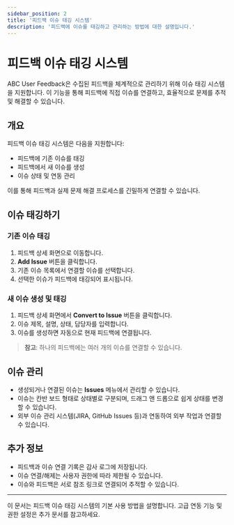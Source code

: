 ```yaml
---
sidebar_position: 2
title: '피드백 이슈 태깅 시스템'
description: '피드백에 이슈를 태깅하고 관리하는 방법에 대한 설명입니다.'
---
```


# 피드백 이슈 태깅 시스템

ABC User Feedback은 수집된 피드백을 체계적으로 관리하기 위해 이슈 태깅 시스템을 지원합니다. 이 기능을 통해 피드백에 직접 이슈를 연결하고, 효율적으로 문제를 추적 및 해결할 수 있습니다.

## 개요

피드백 이슈 태깅 시스템은 다음을 지원합니다:

- 피드백에 기존 이슈를 태깅
- 피드백에서 새 이슈를 생성
- 이슈 상태 및 연동 관리

이를 통해 피드백과 실제 문제 해결 프로세스를 긴밀하게 연결할 수 있습니다.

## 이슈 태깅하기

### 기존 이슈 태깅

1. 피드백 상세 화면으로 이동합니다.
2. **Add Issue** 버튼을 클릭합니다.
3. 기존 이슈 목록에서 연결할 이슈를 선택합니다.
4. 선택한 이슈가 피드백에 태깅되어 표시됩니다.

### 새 이슈 생성 및 태깅

1. 피드백 상세 화면에서 **Convert to Issue** 버튼을 클릭합니다.
2. 이슈 제목, 설명, 상태, 담당자를 입력합니다.
3. 이슈를 생성하면 자동으로 현재 피드백에 연결됩니다.

> **참고**: 하나의 피드백에는 여러 개의 이슈를 연결할 수 있습니다.

## 이슈 관리

- 생성되거나 연결된 이슈는 **Issues** 메뉴에서 관리할 수 있습니다.
- 이슈는 칸반 보드 형태로 상태별로 구분되며, 드래그 앤 드롭으로 쉽게 상태를 변경할 수 있습니다.
- 외부 이슈 관리 시스템(JIRA, GitHub Issues 등)과 연동하여 외부 작업과 연결할 수 있습니다.

## 추가 정보

- 피드백과 이슈 연결 기록은 감사 로그에 저장됩니다.
- 이슈 연결/해제는 사용자 권한에 따라 제한될 수 있습니다.
- 이슈와 피드백은 서로 참조 링크로 연결되어 추적할 수 있습니다.

---

이 문서는 피드백 이슈 태깅 시스템의 기본 사용 방법을 설명합니다. 고급 연동 기능 및 권한 설정은 추가 문서를 참고하세요.
